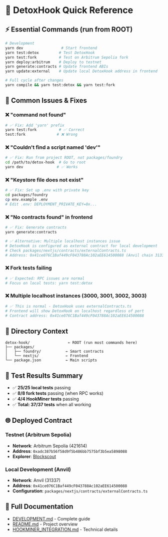 # 🚀 DetoxHook Quick Reference

## ⚡ Essential Commands (run from ROOT)

```bash
# Development
yarn dev                 # Start frontend
yarn test:detox         # Test DetoxHook
yarn test:fork          # Test on Arbitrum Sepolia fork
yarn deploy:arbitrum    # Deploy to testnet
yarn generate:contracts # Update frontend ABIs
yarn update:external    # Update local DetoxHook address in frontend

# Full cycle after changes
yarn compile && yarn test:detox && yarn test:fork
```

## 🔧 Common Issues & Fixes

### ❌ "command not found"
```bash
# ✅ Fix: Add 'yarn' prefix
yarn test:fork          # ✅ Correct
test:fork              # ❌ Wrong
```

### ❌ "Couldn't find a script named 'dev'"
```bash
# ✅ Fix: Run from project ROOT, not packages/foundry
cd /path/to/detox-hook  # Go to root
yarn dev               # ✅ Works
```

### ❌ "Keystore file does not exist"
```bash
# ✅ Fix: Set up .env with private key
cd packages/foundry
cp env.example .env
# Edit .env: DEPLOYMENT_PRIVATE_KEY=0x...
```

### ❌ "No contracts found" in frontend
```bash
# ✅ Fix: Generate contracts
yarn generate:contracts

# ✅ Alternative: Multiple localhost instances issue
# DetoxHook is configured as external contract for local development
# Check packages/nextjs/contracts/externalContracts.ts
# Address: 0x41ce076C1Baf449cF043788Ac102aEE614500088 (Anvil chain 31337)
```

### ❌ Fork tests failing
```bash
# ✅ Expected: RPC issues are normal
# Focus on local tests: yarn test:detox
```

### ❌ Multiple localhost instances (3000, 3001, 3002, 3003)
```bash
# ✅ This is normal - DetoxHook uses externalContracts.ts
# Frontend will show DetoxHook on localhost regardless of port
# Contract address: 0x41ce076C1Baf449cF043788Ac102aEE614500088
```

## 📁 Directory Context

```
detox-hook/                 ← ROOT (run most commands here)
├── packages/
│   ├── foundry/           ← Smart contracts
│   └── nextjs/            ← Frontend
└── package.json           ← Main scripts
```

## 🎯 Test Results Summary

- ✅ **25/25 local tests** passing
- ✅ **8/8 fork tests** passing (when RPC works)
- ✅ **4/4 HookMiner tests** passing
- ✅ **Total: 37/37 tests** when all working

## 🌐 Deployed Contract

### Testnet (Arbitrum Sepolia)
- **Network**: Arbitrum Sepolia (421614)
- **Address**: `0xadc387b56f58d9f5b486bb7575bf3b5ea5898088`
- **Explorer**: [Blockscout](https://arbitrum-sepolia.blockscout.com/address/0xadc387b56f58d9f5b486bb7575bf3b5ea5898088)

### Local Development (Anvil)
- **Network**: Anvil (31337)
- **Address**: `0x41ce076C1Baf449cF043788Ac102aEE614500088`
- **Configuration**: `packages/nextjs/contracts/externalContracts.ts`

## 📖 Full Documentation

- [DEVELOPMENT.md](./DEVELOPMENT.md) - Complete guide
- [README.md](./README.md) - Project overview
- [HOOKMINER_INTEGRATION.md](./packages/foundry/HOOKMINER_INTEGRATION.md) - Technical details 